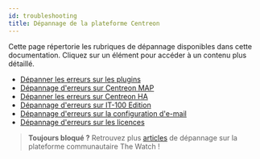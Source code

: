 ```yaml
---
id: troubleshooting
title: Dépannage de la plateforme Centreon
---
```


Cette page répertorie les rubriques de dépannage disponibles dans cette documentation. Cliquez sur un élément pour accéder à un contenu plus détaillé. 

* [Dépanner les erreurs sur les plugins](/pp/integrations/plugin-packs/getting-started/how-to-guides/troubleshooting-plugins)
* [Dépannage d'erreurs sur Centreon MAP](../graph-views/troubleshooter.md)
* [Dépanner les erreurs sur Centreon HA](../administration/centreon-ha/troubleshooting-guide.md)
* [Dépannage d'erreurs sur IT-100 Edition](../getting-started/it100.md#dépannage-de-la-solution-it-100)
* [Dépannage d'erreurs sur la configuration d'e-mail](../administration/postfix.md#tester-et-diagnostiquer-postfix)
* [Dépannage d'erreurs sur les licences](../administration/licenses.md#dépanner-les-erreurs-sur-les-licences)

> **Toujours bloqué ?**
Retrouvez plus [articles](https://thewatch.centreon.com/troubleshooting-41) de dépannage sur la plateforme communautaire The Watch !
